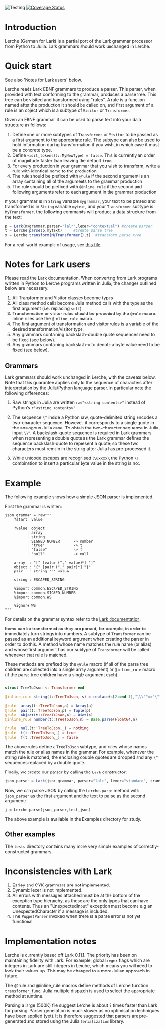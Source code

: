 ![Testing](https://github.com/jamesrhester/Lerche.jl/workflows/Tests/badge.svg)
[![Coverage Status](https://coveralls.io/repos/github/jamesrhester/Lerche.jl/badge.svg?branch=master)](https://coveralls.io/github/jamesrhester/Lerche.jl?branch=master)
# Introduction

Lerche (German for Lark) is a partial port of the Lark grammar processor from
Python to Julia.  Lark grammars should work unchanged in Lerche.

# Quick start

See also 'Notes for Lark users' below.

Lerche reads Lark EBNF grammars to produce a parser. This parser, when
provided with text conforming to the grammar, produces a parse
tree. This tree can be visited and transformed using "rules". A rule is
a function named after the production it should be called on, and
first argument of a rule is an object which is a subtype of
``Visitor`` or ``Transformer``.

Given an EBNF grammar, it can be used to parse text into your data
structure as follows:
1. Define one or more subtypes of ``Transformer`` or ``Visitor`` to be
passed as a first argument to the appropriate rule. The subtype can also be used to
hold information during transformation if you wish, in which case it must be a concrete type.
1. Define `visit_tokens(t::MyNewType) = false`. This is currently an order of magnitude faster
than leaving the default `true`.
1. For every production in your grammar that you wish to transform,
write a rule with identical name to the production
1. The rule should be prefixed with ``@rule`` if the second argument
is an array containing all of the arguments to the grammar production
1. The rule should be prefixed with ``@inline_rule`` if the second
and following arguments refer to each argument in the grammar production

If your grammar is in ``String`` variable ``mygrammar``, your text to be parsed and transformed
is in ``String`` variable ``mytext``, and your ``Transformer`` subtype is ``MyTransformer``, the
following commands will produce a data structure from the text:

```julia
p = Lark(mygrammar,parser="lalr",lexer="contextual") #create parser
t = Lerche.parse(p,mytext)     #Create parse tree
x = Lerche.transform(MyTransformer(),t)  #transform parse tree
```

For a real-world example of usage, see [this file](https://github.com/jamesrhester/DrelTools.jl/blob/master/src/jl_transformer.jl).

# Notes for Lark users

Please read the Lark documentation.  When converting from Lark
programs written in Python to Lerche programs written in Julia, the
changes outlined below are necessary.

1. All Transformer and Visitor classes become types
1. All class method calls become Julia method calls with the type as the first argument
(i.e. replacing ``self``)
1. Transformation or visitor rules should be preceded by the ``@rule`` macro. Inline
rules use the ``@inline_rule`` macro. 
1. The first argument of transformation and visitor rules is a variable of the
desired transformation/visitor type.
1. Any grammars containing backslash-double quote sequences need to be fixed (see below).
1. Any grammars containing backslash-x to denote a byte value need to be fixed (see below).

## Grammars

Lark grammars should work unchanged in Lerche, with the caveats
below.  Note that this guarantee applies only to the sequence of
characters after interpretation by the Julia/Python language parser.
In particular note the following differences:

1. Raw strings in Julia are written ``raw"<string contents>"`` instead of 
Python's ``r"<string contents>"``

2. The sequence ``\"`` inside a Python raw, quote-delimited string
encodes a two-character sequence.  However, it corresponds to a single
quote in the analogous Julia case. To obtain the two-character
sequence in Julia, input ``\\"``. A backslash-quote sequence is
required in Lark grammars when representing a double quote as the Lark
grammar defines the sequence backslash-quote to represent a quote; so
these two characters must remain in the string after Julia has 
pre-processed it.

3. While unicode escapes are recognised (``\uxxxx``), the Python
``\x`` combination to insert a particular byte value in the
string is not.

# Example

The following example shows how a simple JSON parser is implemented.

First the grammar is written:
```
json_grammar = raw"""
    ?start: value

    ?value: object
          | array
          | string
          | SIGNED_NUMBER      -> number
          | "true"             -> t
          | "false"            -> f
          | "null"             -> null

    array  : "[" [value ("," value)*] "]"
    object : "{" [pair ("," pair)*] "}"
    pair   : string ":" value

    string : ESCAPED_STRING

    %import common.ESCAPED_STRING
    %import common.SIGNED_NUMBER
    %import common.WS

    %ignore WS
"""
```

For details on the grammar syntax refer to the [Lark documentation](https://github.com/lark-parser/lark/blob/master/docs/grammar.md).

Items can be transformed as they are parsed, for example, in order to
immediately turn strings into numbers.  A subtype of ``Transformer``
can be passed as an additional keyword argument when creating the
parser in order to do this.  A method whose name matches the rule
name (or alias) and whose first argument has our subtype of
``Transformer`` will be called whenever that rule is matched.

These methods are prefixed by the ``@rule`` macro (if all of the
parse tree children are collected into a single array argument) or
``@inline_rule`` macro (if the parse tree children have a single
argument each).

```julia

struct TreeToJson <: Transformer end

@inline_rule string(t::TreeToJson, s) = replace(s[2:end-1],"\\\""=>"\"")

@rule  array(t::TreeToJson,a) = Array(a)
@rule  pair(t::TreeToJson,p) = Tuple(p)
@rule  object(t::TreeToJson,o) = Dict(o)
@inline_rule number(t::TreeToJson,n) = Base.parse(Float64,n)

@rule  null(t::TreeToJson,_) = nothing
@rule  t(t::TreeToJson,_) = true
@rule  f(t::TreeToJson,_) = false
```

The above rules define a ``TreeToJson`` subtype, and rules whose
names match the rule or alias names in the grammar. For example,
whenever the string rule is matched, the enclosing double quotes
are dropped and any ``\"`` sequences replaced by a double quote.

Finally, we create our parser by calling the ``Lark`` constructor:

```julia
json_parser = Lark(json_grammar, parser="lalr", lexer="standard", transformer=TreeToJson())
```

Now, we can parse JSON by calling the ``Lerche.parse`` method with
``json_parser`` as the first argument and the text to parse as the
second argument:

```
j = Lerche.parse(json_parser,test_json)
```

The above example is available in the Examples directory for
study.

## Other examples

The `tests` directory contains many more very simple examples
of correctly-constructed grammars.


# Inconsistencies with Lark

1. Earley and CYK grammars are not implemented. 
2. Dynamic lexer is not implemented. 
3. All errors with messages attached must be at the bottom of the
exception type hierarchy, as these are the only types that can have
contents. Thus an "UnexpectedInput" exception must become e.g 
an UnexpectedCharacter if a message is included.
4. The `PuppetParser` invoked when there is a parse error is not yet
functional

# Implementation notes

Lerche is currently based off Lark 0.11.1. The priority has been on
maintaining fidelity with Lark. For example, global `regex` flags
which are integers in Lark are still integers in Lerche, which means
you will need to look their values up. This may be changed to a more
Julian approach in future.

The @rule and @inline_rule macros define methods of Lerche function
`transformer_func`. Julia multiple dispatch is used to select the
appropriate method at runtime.

Parsing a large (500K) file suggest Lerche is about 3 times faster
than Lark for parsing. Parser generation is much slower as no
optimisation techniques have been applied (yet). It is therefore 
suggested that parsers are pre-generated and stored using the Julia
``Serialization`` library.
